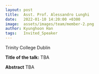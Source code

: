 ```yaml
---
layout: post
title:  Asst. Prof. Alessandro Lunghi
date:   2022-01-10 14:20:00 +0300
image:  assets/images/team/member-2.png
author: Kyunghoon Han
tags:   Invited_Speaker
---
```

Trinity College Dublin 

**Title of the talk:** TBA

**Abstract**
TBA
